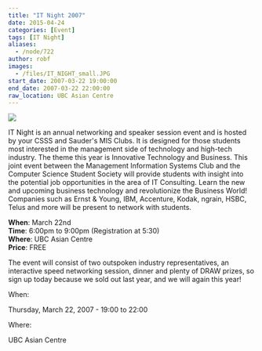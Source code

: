 ```yaml
---
title: "IT Night 2007"
date: 2015-04-24
categories: [Event]
tags: [IT Night]
aliases:
  - /node/722
author: robf
images:
  - /files/IT_NIGHT_small.JPG
start_date: 2007-03-22 19:00:00
end_date: 2007-03-22 22:00:00
raw_location: UBC Asian Centre
---
```


[![](/files/IT_NIGHT_small.JPG)](/files/IT_NIGHT.JPG)

IT Night is an annual networking and speaker session event
and is hosted by your CSSS and Sauder's MIS Clubs. It is
designed for those students most interested in the management
side of technology and high-tech industry. The theme this year
is Innovative Technology and Business. This joint event between
the Management Information Systems Club and the Computer
Science Student Society will provide students with insight into
the potential job opportunities in the area of IT Consulting.
Learn the new and upcoming business technology and revolutionize
the Business World! Companies such as Ernst & Young, IBM, Accenture,
Kodak, ngrain, HSBC, Telus and more will be present to network with
students.

**When**: March 22nd \
**Time**: 6:00pm to 9:00pm (Registration at 5:30) \
**Where**: UBC Asian Centre \
**Price**: FREE

The event will consist of two outspoken industry representatives, an
interactive speed networking session, dinner and plenty of DRAW prizes,
so sign up today because we sold out last year, and we will again this year!

When: 

Thursday, March 22, 2007 - 19:00 to 22:00

Where: 

UBC Asian Centre
